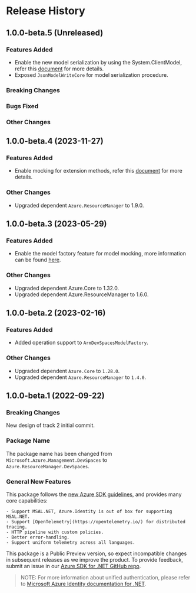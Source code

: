 # Release History

## 1.0.0-beta.5 (Unreleased)

### Features Added

- Enable the new model serialization by using the System.ClientModel, refer this [document](https://aka.ms/azsdk/net/mrw) for more details.
- Exposed `JsonModelWriteCore` for model serialization procedure.

### Breaking Changes

### Bugs Fixed

### Other Changes

## 1.0.0-beta.4 (2023-11-27)

### Features Added

- Enable mocking for extension methods, refer this [document](https://aka.ms/azsdk/net/mocking) for more details.

### Other Changes

- Upgraded dependent `Azure.ResourceManager` to 1.9.0.

## 1.0.0-beta.3 (2023-05-29)

### Features Added

- Enable the model factory feature for model mocking, more information can be found [here](https://azure.github.io/azure-sdk/dotnet_introduction.html#dotnet-mocking-factory-builder).

### Other Changes

- Upgraded dependent Azure.Core to 1.32.0.
- Upgraded dependent Azure.ResourceManager to 1.6.0.

## 1.0.0-beta.2 (2023-02-16)

### Features Added

- Added operation support to `ArmDevSpacesModelFactory`.

### Other Changes

- Upgraded dependent `Azure.Core` to `1.28.0`.
- Upgraded dependent `Azure.ResourceManager` to `1.4.0`.

## 1.0.0-beta.1 (2022-09-22)

### Breaking Changes

New design of track 2 initial commit.

### Package Name

The package name has been changed from `Microsoft.Azure.Management.DevSpaces` to `Azure.ResourceManager.DevSpaces`.

### General New Features

This package follows the [new Azure SDK guidelines](https://azure.github.io/azure-sdk/general_introduction.html), and provides many core capabilities:

    - Support MSAL.NET, Azure.Identity is out of box for supporting MSAL.NET.
    - Support [OpenTelemetry](https://opentelemetry.io/) for distributed tracing.
    - HTTP pipeline with custom policies.
    - Better error-handling.
    - Support uniform telemetry across all languages.

This package is a Public Preview version, so expect incompatible changes in subsequent releases as we improve the product. To provide feedback, submit an issue in our [Azure SDK for .NET GitHub repo](https://github.com/Azure/azure-sdk-for-net/issues).

> NOTE: For more information about unified authentication, please refer to [Microsoft Azure Identity documentation for .NET](https://learn.microsoft.com/dotnet/api/overview/azure/identity-readme?view=azure-dotnet).
